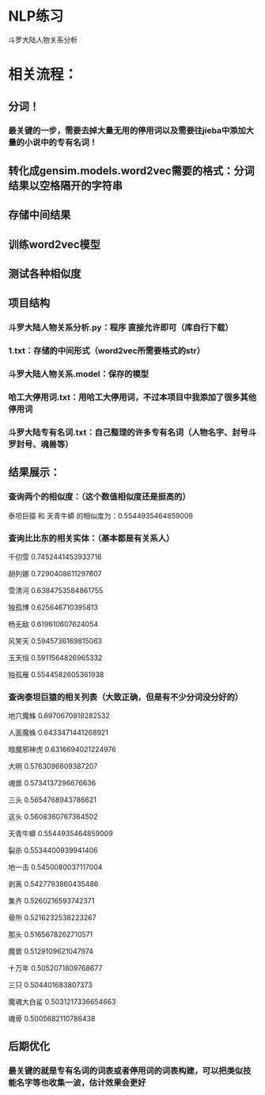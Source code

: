 # NLP练习
斗罗大陆人物关系分析

# 相关流程：
## 分词！
### 最关键的一步，需要去掉大量无用的停用词以及需要往jieba中添加大量的小说中的专有名词！
## 转化成gensim.models.word2vec需要的格式：分词结果以空格隔开的字符串
## 存储中间结果
## 训练word2vec模型
## 测试各种相似度
## 项目结构
### 斗罗大陆人物关系分析.py：程序 直接允许即可（库自行下载）
### 1.txt：存储的中间形式（word2vec所需要格式的str）
### 斗罗大陆人物关系.model：保存的模型
### 哈工大停用词.txt：用哈工大停用词，不过本项目中我添加了很多其他停用词
### 斗罗大陆专有名词.txt：自己整理的许多专有名词（人物名字、封号斗罗封号、魂兽等）
## 结果展示：
### 查询两个的相似度：（这个数值相似度还是挺高的）
泰坦巨猿 和 天青牛蟒 的相似度为：0.5544935464859009
### 查询比比东的相关实体：（基本都是有关系人）
千仞雪 0.7452441453933716

胡列娜 0.7290408611297607

雪清河 0.6384753584861755

独孤博 0.625646710395813

杨无敌 0.619610607624054

风笑天 0.5945736169815063

玉天恒 0.5911564826965332

独孤雁 0.5544582605361938
### 查询泰坦巨猿的相关列表（大致正确，但是有不少分词没分好的）
地穴魔蛛 0.6970670819282532

人面魔蛛 0.6433471441268921

暗魔邪神虎 0.6316694021224976

大明 0.5763096809387207

魂兽 0.5734137296676636

三头 0.5654768943786621

这头 0.5608360767364502

天青牛蟒 0.5544935464859009

裂杀 0.5534400939941406

地一击 0.5450080037117004

剥离 0.5427793860435486

集齐 0.5260216593742371

骨所 0.5216232538223267

那头 0.5165678262710571

魔兽 0.5129109621047974

十万年 0.5052071809768677

三只 0.504401683807373

魔魂大白鲨 0.5031217336654663

魂骨 0.5005682110786438

## 后期优化
### 最关键的就是专有名词的词表或者停用词的词表构建，可以把类似技能名字等也收集一波，估计效果会更好